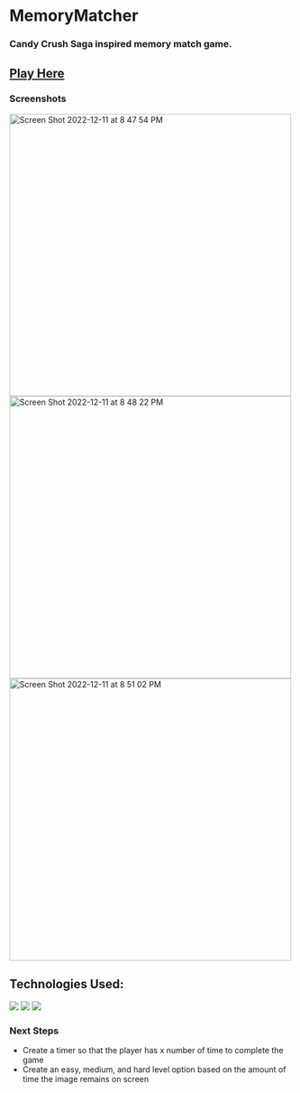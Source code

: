 # MemoryMatcher
### Candy Crush Saga inspired memory match game. 

<h2><a href="https://splendorous-kashata-58ad30.netlify.app">Play Here</a></h2>

### Screenshots
<p>
<img width="500" alt="Screen Shot 2022-12-11 at 8 47 54 PM" src="https://user-images.githubusercontent.com/107048020/206950496-6b47a5ab-4ba0-43cf-a7e2-7e6eafdb3f34.png">
<img width="500" alt="Screen Shot 2022-12-11 at 8 48 22 PM" src="https://user-images.githubusercontent.com/107048020/206950500-c733017d-3683-4120-96fc-7c8478167a91.png">
<img width="500" alt="Screen Shot 2022-12-11 at 8 51 02 PM" src="https://user-images.githubusercontent.com/107048020/206950504-aa422b23-b599-4f7c-8704-a226c57c1457.png">
</p>
<h2>Technologies Used:</h2>
<p>
<img src="https://img.shields.io/badge/html5-%23E34F26.svg?style=for-the-badge&logo=html5&logoColor=white"/>
<img src="https://img.shields.io/badge/javascript-%23323330.svg?style=for-the-badge&logo=javascript&logoColor=%23F7DF1E"/>
<img src="https://img.shields.io/badge/css3-%231572B6.svg?style=for-the-badge&logo=css3&logoColor=white"/>
</p>


<h3>Next Steps</h3>
<ul>
<li>Create a timer so that the player has x number of time to complete the game
<li>Create an easy, medium, and hard level option based on the amount of time the image remains on screen
</ul>

